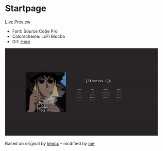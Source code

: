 # Startpage

[Live Preview](https://leichenblassde.github.io/Startpage/)



- Font: Source Code Pro
- Colorscheme: LoFi Mocha
- Gif: [Here](https://imgur.com/a/iK3crCR)

![startpage](startpage.gif)

Based on original by [kencx](https://github.com/kencx) – modified by [me](https://github.com/LeichenblassDE)

